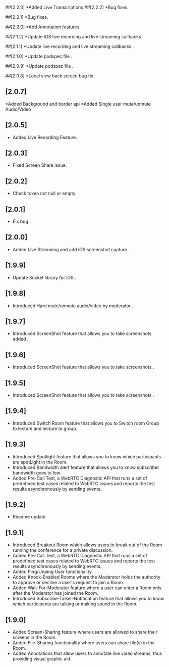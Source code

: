 ##[2.2.3]
*Added Live Transcriptions
##[2.2.2]
*Bug fixes.

##[2.2.1]
*Bug fixes.

##[2.2.0]
*Add Annotation features.


##[2.1.2]
*Update iOS live recording and live streaming callbacks .

##[2.1.1]
*Update live recording and live streaming callbacks .

##[2.1.0]
*Update podspec file .

##[2.0.9]
*Update podspec file .

##[2.0.8]
*Local view back screen bug fix.

## [2.0.7]
*Added Background and border api 
*Added Single user mute/unmute Audio/Video 
## [2.0.5]
* Added Live Recording Feature.
## [2.0.3]
* Fixed Screen Share issue.
## [2.0.2]
* Check token not null or empty.
## [2.0.1]
* Fix bug .
## [2.0.0]
* Added Live Streaming and add iOS screenshot capture  .
## [1.9.9]
* Update Socket library for iOS  .
## [1.9.8]
* Introduced Hard mute/unmute audio/video by moderator .

## [1.9.7]
* Introduced ScreenShot  feature that allows you to  take screenshots added  .
## [1.9.6]
* Introduced ScreenShot  feature that allows you to  take screenshots .
## [1.9.5]
* Introduced ScreenShot  feature that allows you to  take screenshots .

## [1.9.4]
* Introduced Switch Room  feature that allows you to  Switch room Group to lecture and lecture to group.

## [1.9.3]
* Introduced Spotlight  feature that allows you to know which participants are spotLight  in the Room.
* Introduced Bandwidth alert  feature that allows you to know  subscriber bandwidth goes to low.
* Added Pre-Call Test, a WebRTC Diagnostic API that runs a set of predefined test cases related to WebRTC issues and reports the test results asynchronously by sending events.


## [1.9.2]

* Readme update

## [1.9.1]

* Introduced Breakout Room which allows users to break out of the Room running the conference for a private discussion.
* Added Pre-Call Test, a WebRTC Diagnostic API that runs a set of predefined test cases related to WebRTC issues and reports the test results asynchronously by sending events.
* Added Ping/Unping User functionality.
* Added Knock-Enabled Rooms where the Moderator holds the authority to approve or decline a user's request to join a Room.
* Added Wait-For-Moderator feature where a user can enter a Room only after the Moderator has joined the Room.
* Introduced Subscribe-Talker-Notification feature that allows you to know which participants are talking or making sound in the Room.

## [1.9.0]

* Added Screen-Sharing feature where users are allowed to share their screens in the Room.
* Added File-Sharing functionality where users can share file(s) in the Room.
* Added Annotations that allow users to annotate live video streams, thus providing visual graphic aid.
